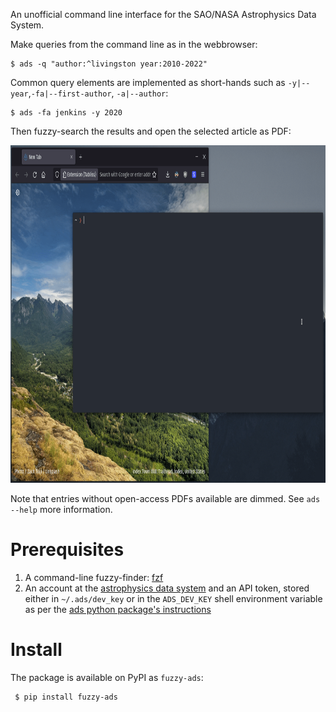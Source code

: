 An unofficial command line interface for the SAO/NASA Astrophysics Data System.

Make queries from the command line as in the webbrowser:

    $ ads -q "author:^livingston year:2010-2022"
 
Common query elements are implemented as short-hands such as `-y|--year`,`-fa|--first-author`, `-a|--author`:

    $ ads -fa jenkins -y 2020


Then fuzzy-search the results and open the selected article as PDF:

<img src="https://github.com/maxmahlke/ads-cli/blob/main/gfx/fuzzy_ads_preview.gif?raw=true" width="900" height="540"/>

Note that entries without open-access PDFs available are dimmed. 
See `ads --help` more information.

# Prerequisites

1. A command-line fuzzy-finder: [fzf](https://github.com/junegunn/fzf)
2. An account at the [astrophysics data system](https://ui.adsabs.harvard.edu/) and an API token, stored either in `~/.ads/dev_key` or in the `ADS_DEV_KEY` shell environment variable as per the [ads python package's instructions](https://ads.readthedocs.io/en/latest/#getting-started)

# Install

The package is available on PyPI as `fuzzy-ads`:

     $ pip install fuzzy-ads
